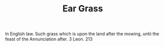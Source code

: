 ---
title: Ear Grass
letter: E
permalink: "/definitions/bld-ear-grass.html"
body: In English law. Such grass which is upon the land after the mowing, untii the
  feast of the Annunciation after. 3 Leon. 213
published_at: '2018-07-07'
source: Black's Law Dictionary 2nd Ed (1910)
layout: post
---